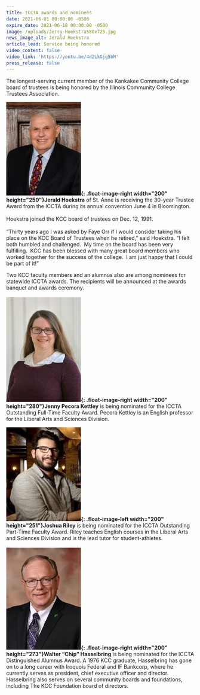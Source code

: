 ```yaml
---
title: ICCTA awards and nominees
date: 2021-06-01 00:00:00 -0500
expire_date: 2021-06-18 00:00:00 -0500
image: /uploads/Jerry-Hoekstra580x725.jpg
news_image_alt: Jerald Hoekstra
article_lead: Service being honored
video_content: false
video_link: 'https://youtu.be/4d2LkGjg5bM'
press_release: false
---
```

The longest-serving current member of the Kankakee Community College board of trustees is being honored by the Illinois Community College Trustees Association.

**![](/uploads/jerry-hoekstra200x250.jpg){: .float-image-right width="200" height="250"}Jerald Hoekstra** of St. Anne is receiving the 30-year Trustee Award from the ICCTA during its annual convention June 4 in Bloomington.<br><br>Hoekstra joined the KCC board of trustees on Dec. 12, 1991.<br><br>“Thirty years ago I was asked by Faye Orr if I would consider taking his place on the KCC Board of Trustees when he retired,” said Hoekstra. “I felt both humbled and challenged. &nbsp;My time on the board has been very fulfilling. &nbsp;KCC has been blessed with many great board members who worked together for the success of the college. &nbsp;I am just happy that I could be part of it\!”

Two KCC faculty members and an alumnus also are among nominees for statewide ICCTA awards. The recipients will be announced at the awards banquet and awards ceremony.&nbsp;<br><br>**![](/uploads/jenny-pecora-kettley200x280.jpg){: .float-image-right width="200" height="280"}Jenny Pecora Kettley** is being nominated for the ICCTA Outstanding Full-Time Faculty Award. Pecora Kettley is an English professor for the Liberal Arts and Sciences Division.

**![](/uploads/josh-riley200x250.jpg){: .float-image-left width="200" height="251"}Joshua Riley** is being nominated for the ICCTA Outstanding Part-Time Faculty Award. Riley teaches English courses in the Liberal Arts and Sciences Division and is the lead tutor for student-athletes.<br><br>**![](/uploads/chip-hasselbring200x273.jpg){: .float-image-right width="200" height="273"}Walter “Chip” Hasselbring** is being nominated for the ICCTA Distinguished Alumnus Award. A 1976 KCC graduate, Hasselbring has gone on to a long career with Iroquois Federal and IF Bankcorp, where he currently serves as president, chief executive officer and director. Hasselbring also serves on several community boards and foundations, including The KCC Foundation board of directors.<br>&nbsp;
